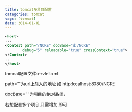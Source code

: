 ```yaml
---
title: tomcat多项目配置
categories: tomcat
tags: [tomcat]
date: 2014-01-01
---
```


```xml
<host>
...
<Context path="/NCRE" docBase="d:/NCRE"
        debug="5" reloadable="true" crossContext="true">
</Context>
..
</host>
```
tomcat配置文件servlet.xml

path=""为url上输入的地址 如 http:localhost:8080/NCRE

docBase=""为项目的绝对路径，

若想配置多个项目 只需增加 <Context></Context>即可



